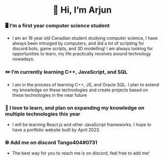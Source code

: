 <h1 align="center">👋 Hi, I’m Arjun</h1>

### 🖥️ I’m a first year computer science student
- I am an 18 year old Canadian student studying computer science, I have always been intruiged by computers, and did a lot of scripting for discord bots, game scripts, and 3D modelling! I am always looking for opportunities to learn, my life practically revolves around technology nowadays.

### ✏️ I’m currently learning C++, JavaScript, and SQL
- I am in the process of learning C++, JS, and Oracle SQL. I plan to extend my knowledge on these technologies and create projects based on these technologies in the near future

### 📜 I love to learn, and plan on expanding my knowledge on multiple technologies this year
- I will be learning React.js and other JavaScript frameworks. I hope to have a portfolio website built by April 2023

### 🌐 Add me on discord Tango404#0731
- The best way for you to reach me is on discord, feel free to add me!

<!---
Tango404/Tango404 is a ✨ special ✨ repository because its `README.md` (this file) appears on your GitHub profile.
You can click the Preview link to take a look at your changes.
--->
